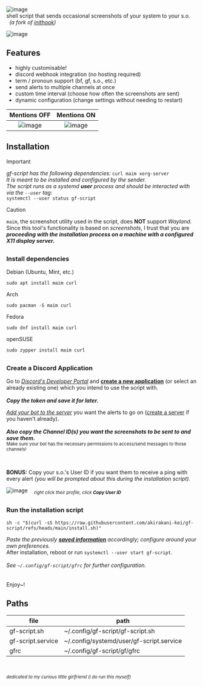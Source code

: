 ![image](https://github.com/user-attachments/assets/8a221144-15c2-4b38-82d3-2393f59a1ece) <br>
shell script that sends occasional screenshots of your system to your s.o. <br>
&nbsp; *(a fork of [inithook](https://github.com/akirakani-kei/inithook))*
<br>


![image](https://github.com/user-attachments/assets/94a57450-f820-4f9d-bccb-dabce56c8445)

## Features
- highly customisable!
- discord webhook integration (no hosting required)
- term / pronoun support (bf, gf, s.o., etc.)
- send alerts to multiple channels at once
- custom time interval (choose how often the screenshots are sent)
- dynamic configuration (change settings without needing to restart)

|              Mentions OFF                                                                 |             Mentions ON                                                                   |
| :---------------------------------------------------------------------------------------: | :---------------------------------------------------------------------------------------: |
| ![image](https://github.com/user-attachments/assets/f7627d8c-b254-4498-a871-f4c8243c56bc) | ![image](https://github.com/user-attachments/assets/ca804686-c8ed-496e-9049-0d72e599940a) |

## Installation

> [!IMPORTANT]
> *gf-script has the following dependencies:*
`curl maim xorg-server` <br>
> *It is meant to be installed and configured by the sender.* <br>
> *The script runs as a systemd **user** process and should be interacted with via the `--user` tag:* <br>
`systemctl --user status gf-script`

> [!CAUTION]
> `maim`, the screenshot utility used in the script, does **NOT** support *Wayland.* <br>
> Since this tool's functionality is based on *screenshots*, I trust that you are _**proceeding with the installation process on a machine with a configured X11 display server.**_

##

### Install dependencies


Debian (Ubuntu, Mint, etc.)
```shell
sudo apt install maim curl
```

Arch
```shell
sudo pacman -S maim curl
```

Fedora
```shell
sudo dnf install maim curl
```

openSUSE
```shell
sudo zypper install maim curl
```
##

### Create a Discord Application

Go to *[Discord's Developer Portal](https://discord.com/developers/applications)* and **[create a new application](https://discordjs.guide/preparations/setting-up-a-bot-application.html#creating-your-bot)** (or select an already existing one) which you intend to use the script with.
<br> <br>
***Copy the token and save it for later.***

*[Add your bot to the server](https://discordjs.guide/preparations/adding-your-bot-to-servers.html#bot-invite-links)* you want the alerts to go on ([create a server](https://support.discord.com/hc/en-us/articles/204849977-How-do-I-create-a-server) if you haven't already).
<br> <br>
***Also copy the Channel ID(s) you want the screenshots to be sent to and save them.*** <br>
<sub> Make sure your bot has the necessary permissions to access/send messages to those channels! <br>

<br>

**BONUS:** Copy your s.o.'s User ID if you want them to receive a ping with every alert *(you will be prompted about this during the installation script).*

![image](https://github.com/user-attachments/assets/497a608c-d3fe-401b-9259-bd8978ccc482)
<sub> &nbsp; &nbsp; *right click their profile, click **Copy User ID***

##

### Run the installation script

```shell
sh -c "$(curl -sS https://raw.githubusercontent.com/akirakani-kei/gf-script/refs/heads/main/install.sh)"
```
_Paste the previously **[saved information](https://github.com/akirakani-kei/gf-script/tree/main?tab=readme-ov-file#create-a-discord-application)** accordingly; configure around your own preferences._ <br>
After installation, reboot or run `systemctl --user start gf-script`. <br> <br>
*See `~/.config/gf-script/gfrc` for further configuration.*
<br> <br> <br>
Enjoy~!
<br>


## Paths

file                    |  path
------------------------|----------------------
gf-script.sh            | ~/.config/gf-script/gf-script.sh
gf-script.service       | ~/.config/systemd/user/gf-script.service
gfrc                    | ~/.config/gf-script/gf/gfrc

<br>

<sub> *dedicated to my curious little girlfriend (i do run this myself)*
